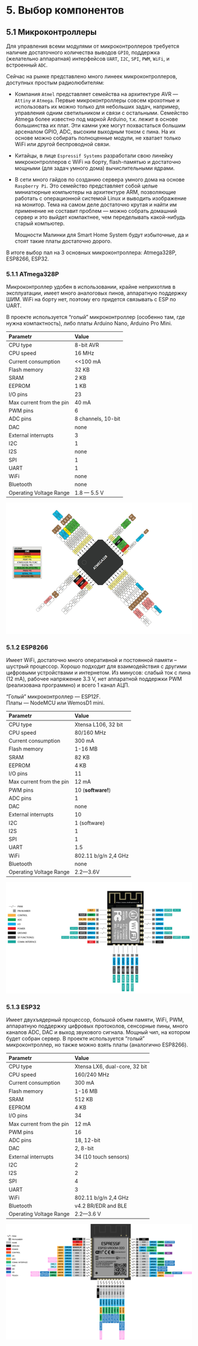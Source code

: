 
# 5. Выбор компонентов

## 5.1 Микроконтроллеры

Для управления всеми модулями от микроконтроллеров требуется наличие достаточного количества выводов `GPIO`, поддержка (желательно аппаратная) интерфейсов `UART`, `I2C`, `SPI`, `PWM`, `WiFi`, и встроенный `ADC`.</br>

Сейчас на рынке представлено много линеек микроконтроллеров, доступных простым радиолюбителям:

- Компания `Atmel` представляет семейства на архитектуре AVR — `Attiny` и `Atmega`. Первые микроконтроллеры совсем крохотные и использовать их можно только для небольших задач, например, управления одним светильником и связи с остальными. Семейство Atmega более известно под маркой Arduino, т.к. лежит в основе большинства их плат. Эти камни уже могут похвастаться большим арсеналом GPIO, ADC, высоким выходным током с пина. На их основе можно собирать полноценные модули, не хватает только WiFi или другой беспроводной связи.

- Китайцы, в лице `Espressif Systems` разработали свою линейку микроконтроллеров с WiFi на борту, flash-памятью и достаточно мощными (для задач умного дома) вычислительными ядрами.

- В сети много гайдов по созданию сервера умного дома на основе `Raspberry Pi`. Это семейство представляет собой целые миниатюрные компьютеры на архитектуре ARM, позволяющие работать с операционной системой Linux и выводить изображение на монитор. Тема на самом деле достаточно крутая и найти им применение не составит проблем — можно собрать домашний сервер и это выйдет компактнее, чем переделывать какой-нибудь старый компьютер. </br>

  Мощности Малинки для Smart Home System будут избыточные, да и стоят такие платы достаточно дорого.</br>

В итоге выбор пал на 3 основных микроконтроллера: Atmega328P, ESP8266, ESP32.

### 5.1.1 ATmega328P

Микроконтроллер удобен в использовании, крайне неприхотлив в эксплуатации, имеет много аналоговых пинов, аппаратную поддержку ШИМ. WiFi на борту нет, поэтому его придется связывать с ESP по UART.</br>

В проекте используется “голый” микроконтроллер (особенно там, где нужна компактность), либо платы Arduino Nano, Arduino Pro Mini.

| Parametr                 | Value              |
| :----------------------- | :----------------- |
| CPU type                 | 8-bit AVR          |
| CPU speed                | 16 MHz             |
| Сurrent consumption      | <<100 mA           |
| Flash memory             | 32 KB              |
| SRAM                     | 2 KB               |
| EEPROM                   | 1 KB               |
| I/O pins                 | 23                 |
| Max current from the pin | 40 mA              |
| PWM pins                 | 6                  |
| ADC pins                 | 8 channels, 10-bit |
| DAC                      | none               |
| External interrupts      | 3                  |
| I2C                      | 1                  |
| I2S                      | none               |
| SPI                      | 1                  |
| UART                     | 1                  |
| WiFi                     | none               |
| Bluetooth                | none               |
| Operating Voltage Range  | 1.8 — 5.5 V        |

![ATmega328P pinout](../../schemes/Atmega328P-pinout.png)

### 5.1.2 ESP8266

Имеет WiFi, достаточно много оперативной и постоянной памяти – шустрый процессор. Хорошо подходит для взаимодействия с другими цифровыми устройствами и интернетом. Из минусов: слабый ток с пина (12 mA), рабочее напряжение 3.3 V, нет аппаратной поддержки PWM (реализована программно) и всего 1 канал АЦП.</br>

“Голый” микроконтроллер — ESP12F.</br>
Платы — NodeMCU или WemosD1 mini.</br>

| Parametr                 | Value                |
| :----------------------- | :------------------- |
| CPU type                 | Xtensa L106, 32 bit  |
| CPU speed                | 80/160 MHz           |
| Сurrent consumption      | 300 mA               |
| Flash memory             | 1-16 MB              |
| SRAM                     | 82 KB                |
| EEPROM                   | 4 KB                 |
| I/O pins                 | 11                   |
| Max current from the pin | 12 mA                |
| PWM pins                 | 10 (**software!**)   |
| ADC pins                 | 1                    |
| DAC                      | none                 |
| External interrupts      | 10                   |
| I2C                      | 1 (software)         |
| I2S                      | 1                    |
| SPI                      | 1                    |
| UART                     | 1.5                  |
| WiFi                     | 802.11 b/g/n 2,4 GHz |
| Bluetooth                | none                 |
| Operating Voltage Range  | 2.2—3.6V             |

![EPS8266 pinout](../../schemes/esp8266-pinout.jpg)

### 5.1.3 ESP32

Имеет двухъядерный процессор, большой объем памяти, WiFi, PWM, аппаратную поддержку цифровых протоколов, сенсорные пины, много каналов ADC, DAC и выход звукового сигнала. Мощный чип, на котором будет собран сервер. В проекте используется “голый” микроконтроллер, но также можно взять платы (аналогично ESP8266).

| Parametr                 | Value                         |
| :----------------------- | :---------------------------- |
| CPU type                 | Xtensa LX6, dual-core, 32 bit |
| CPU speed                | 160/240 MHz                   |
| Сurrent consumption      | 300 mA                        |
| Flash memory             | 1-16 MB                       |
| SRAM                     | 512 KB                        |
| EEPROM                   | 4 KB                          |
| I/O pins                 | 34                            |
| Max current from the pin | 12 mA                         |
| PWM pins                 | 16                            |
| ADC pins                 | 18, 12-bit                    |
| DAC                      | 2, 8-bit                      |
| External interrupts      | 34 (10 touch sensors)         |
| I2C                      | 2                             |
| I2S                      | 2                             |
| SPI                      | 4                             |
| UART                     | 3                             |
| WiFi                     | 802.11 b/g/n 2,4 GHz          |
| Bluetooth                | v4.2 BR/EDR and BLE           |
| Operating Voltage Range  | 2.2—3.6 V                     |

![ESP32 pinout](../../schemes/ESP32-VROOM-32D-PINOUT.png)
